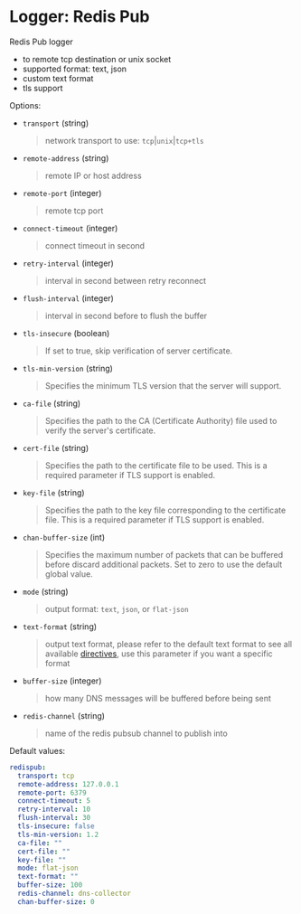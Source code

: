
# Logger: Redis Pub

Redis Pub logger

* to remote tcp destination or unix socket
* supported format: text, json
* custom text format
* tls support

Options:

* `transport` (string)
  > network transport to use: `tcp`|`unix`|`tcp+tls`

* `remote-address` (string)
  > remote IP or host address

* `remote-port` (integer)
  > remote tcp port

* `connect-timeout` (integer)
  > connect timeout in second

* `retry-interval` (integer)
  > interval in second between retry reconnect

* `flush-interval` (integer)
  > interval in second before to flush the buffer

* `tls-insecure` (boolean)
  > If set to true, skip verification of server certificate.

* `tls-min-version` (string)
  > Specifies the minimum TLS version that the server will support.

* `ca-file` (string)
  > Specifies the path to the CA (Certificate Authority) file used to verify the server's certificate.

* `cert-file` (string)
  > Specifies the path to the certificate file to be used. This is a required parameter if TLS support is enabled.

* `key-file` (string)
  > Specifies the path to the key file corresponding to the certificate file. This is a required parameter if TLS support is enabled.

* `chan-buffer-size` (int)
  > Specifies the maximum number of packets that can be buffered before discard additional packets.
  > Set to zero to use the default global value.

* `mode` (string)
  > output format: `text`, `json`, or `flat-json`

* `text-format` (string)
  > output text format, please refer to the default text format to see all available [directives](../configuration.md#custom-text-format), use this parameter if you want a specific format

* `buffer-size` (integer)
  > how many DNS messages will be buffered before being sent

* `redis-channel` (string)
  > name of the redis pubsub channel to publish into

Default values:

```yaml
redispub:
  transport: tcp
  remote-address: 127.0.0.1
  remote-port: 6379
  connect-timeout: 5
  retry-interval: 10
  flush-interval: 30
  tls-insecure: false
  tls-min-version: 1.2
  ca-file: ""
  cert-file: ""
  key-file: ""
  mode: flat-json
  text-format: ""
  buffer-size: 100
  redis-channel: dns-collector
  chan-buffer-size: 0
```
